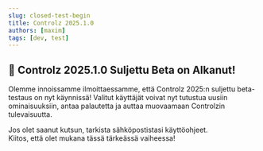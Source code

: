 ```yaml
---
slug: closed-test-begin
title: Controlz 2025.1.0
authors: [maxim]
tags: [dev, test]
---
```


## 🚀 Controlz 2025.1.0 Suljettu Beta on Alkanut!

Olemme innoissamme ilmoittaessamme, että Controlz 2025:n suljettu beta-testaus on nyt käynnissä! Valitut käyttäjät voivat nyt tutustua uusiin ominaisuuksiin, antaa palautetta ja auttaa muovaamaan Controlzin tulevaisuutta.

<!-- truncate -->

Jos olet saanut kutsun, tarkista sähköpostistasi käyttöohjeet.  
Kiitos, että olet mukana tässä tärkeässä vaiheessa!